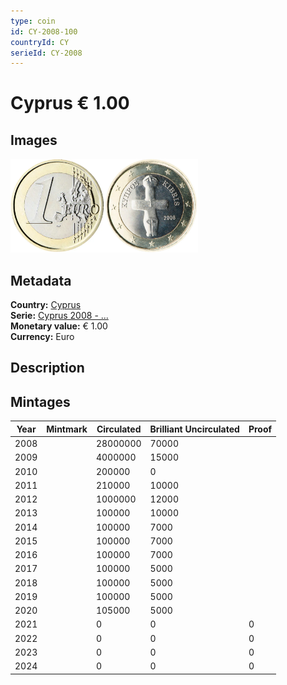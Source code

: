 ```yaml
---
type: coin
id: CY-2008-100
countryId: CY
serieId: CY-2008
---
```


# Cyprus € 1.00

## Images

<img src="../../../Images/common-2007-100.webp" height="150" alt="Front image"><img src="Images/cyprus-2008-100.webp" height="150" alt="Back image">

## Metadata

**Country:** [Cyprus](../index.md)\
**Serie:** [Cyprus 2008 - ...](index.md)\
**Monetary value:** € 1.00\
**Currency:** Euro

## Description

## Mintages

| Year | Mintmark | Circulated | Brilliant Uncirculated | Proof |
| ---- | -------- | ---------- | ---------------------- | ----- |
| 2008 |          | 28000000   | 70000                  |       |
| 2009 |          | 4000000    | 15000                  |       |
| 2010 |          | 200000     | 0                      |       |
| 2011 |          | 210000     | 10000                  |       |
| 2012 |          | 1000000    | 12000                  |       |
| 2013 |          | 100000     | 10000                  |       |
| 2014 |          | 100000     | 7000                   |       |
| 2015 |          | 100000     | 7000                   |       |
| 2016 |          | 100000     | 7000                   |       |
| 2017 |          | 100000     | 5000                   |       |
| 2018 |          | 100000     | 5000                   |       |
| 2019 |          | 100000     | 5000                   |       |
| 2020 |          | 105000     | 5000                   |       |
| 2021 |          | 0          | 0                      | 0     |
| 2022 |          | 0          | 0                      | 0     |
| 2023 |          | 0          | 0                      | 0     |
| 2024 |          | 0          | 0                      | 0     |
